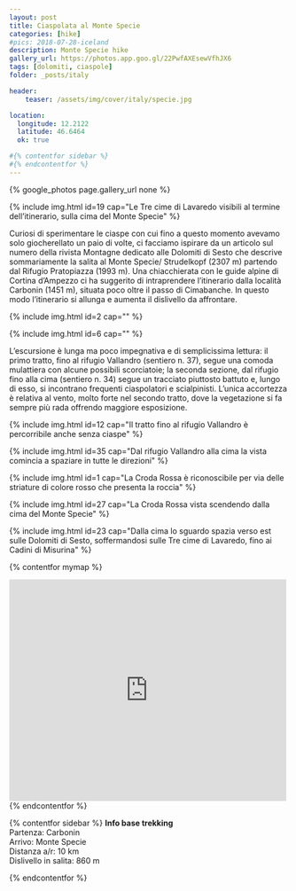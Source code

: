 ```yaml
---
layout: post
title: Ciaspolata al Monte Specie
categories: [hike]
#pics: 2018-07-28-iceland
description: Monte Specie hike
gallery_url: https://photos.app.goo.gl/22PwfAXEsewVfhJX6
tags: [dolomiti, ciaspole]
folder: _posts/italy

header:
    teaser: /assets/img/cover/italy/specie.jpg

location:
  longitude: 12.2122
  latitude: 46.6464
  ok: true

#{% contentfor sidebar %}
#{% endcontentfor %}
---
```


{% google_photos page.gallery_url none %}

{% include img.html id=19 cap="Le Tre cime di Lavaredo visibili al termine dell’itinerario, sulla cima del Monte Specie" %}

Curiosi di sperimentare le ciaspe con cui fino a questo momento avevamo solo giocherellato un paio di volte, ci facciamo ispirare da un articolo sul numero della rivista Montagne dedicato alle Dolomiti di Sesto che descrive sommariamente la salita al Monte Specie/ Strudelkopf (2307 m) partendo dal Rifugio Pratopiazza (1993 m). Una chiacchierata con le guide alpine di Cortina d’Ampezzo ci ha suggerito di intraprendere l’itinerario dalla località Carbonin (1451 m), situata poco oltre il passo di Cimabanche. In questo modo l’itinerario si allunga e aumenta il dislivello da affrontare.

{% include img.html id=2 cap="" %}

{% include img.html id=6 cap="" %}

L’escursione è lunga ma poco impegnativa e di semplicissima lettura: il primo tratto, fino al rifugio Vallandro (sentiero n. 37), segue una comoda mulattiera con alcune possibili scorciatoie; la seconda sezione, dal rifugio fino alla cima (sentiero n. 34) segue un tracciato piuttosto battuto e, lungo di esso, si incontrano frequenti ciaspolatori e scialpinisti. L’unica accortezza è relativa al vento, molto forte nel secondo tratto, dove la vegetazione si fa sempre più rada offrendo maggiore esposizione.

{% include img.html id=12 cap="Il tratto fino al rifugio Vallandro è percorribile anche senza ciaspe" %}

{% include img.html id=35 cap="Dal rifugio Vallandro alla cima la vista comincia a spaziare in tutte le direzioni" %}

{% include img.html id=1 cap="La Croda Rossa è riconoscibile per via delle striature di colore rosso che presenta la roccia" %}

{% include img.html id=27 cap="La Croda Rossa vista scendendo dalla cima del Monte Specie" %}

{% include img.html id=23 cap="Dalla cima lo sguardo spazia verso est sulle Dolomiti di Sesto, soffermandosi sulle Tre cime di Lavaredo, fino ai Cadini di Misurina" %}

{% contentfor mymap %}
<iframe frameBorder="0" scrolling="no" src="https://www.wikiloc.com/wikiloc/spatialArtifacts.do?event=view&id=117155954&measures=off&title=off&near=off&images=off&maptype=H" width="500" height="400"></iframe>
{% endcontentfor %}

{% contentfor sidebar %}
**Info base trekking**  
Partenza: Carbonin  
Arrivo: Monte Specie  
Distanza a/r: 10 km  
Dislivello in salita: 860 m  

{% endcontentfor %}